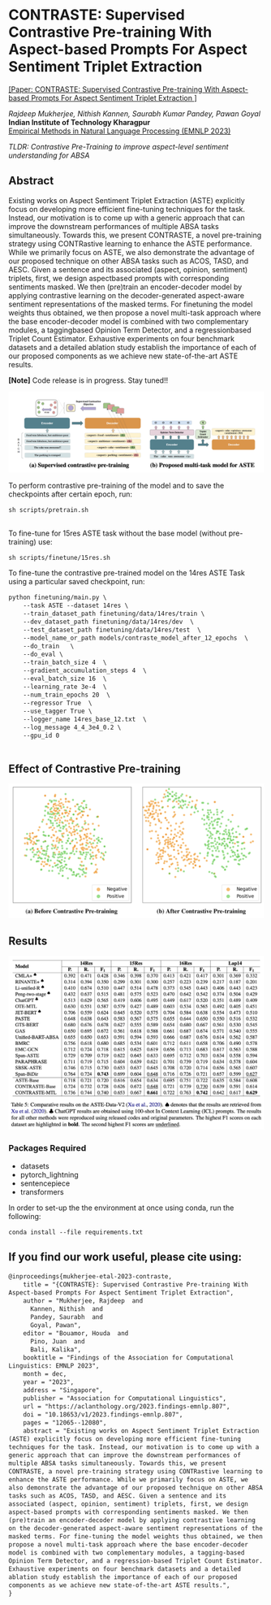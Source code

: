 # CONTRASTE: Supervised Contrastive Pre-training With Aspect-based Prompts For Aspect Sentiment Triplet Extraction
[[Paper: CONTRASTE: Supervised Contrastive Pre-training With Aspect-based Prompts For Aspect Sentiment Triplet Extraction ]](https://aclanthology.org/2023.findings-emnlp.807.pdf)

*Rajdeep Mukherjee, Nithish Kannen, Saurabh Kumar Pandey, Pawan Goyal* \
**Indian Institute of Technology Kharagpur** \
[Empirical Methods in Natural Language Processing (EMNLP 2023)](https://2023.emnlp.org/)


*TLDR: Contrastive Pre-Training to improve aspect-level sentiment understanding for ABSA*

## Abstract

Existing works on Aspect Sentiment Triplet
Extraction (ASTE) explicitly focus on developing more efficient fine-tuning techniques for
the task. Instead, our motivation is to come up
with a generic approach that can improve the
downstream performances of multiple ABSA
tasks simultaneously. Towards this, we present
CONTRASTE, a novel pre-training strategy
using CONTRastive learning to enhance the
ASTE performance. While we primarily focus on ASTE, we also demonstrate the advantage of our proposed technique on other ABSA
tasks such as ACOS, TASD, and AESC. Given
a sentence and its associated (aspect, opinion, sentiment) triplets, first, we design aspectbased prompts with corresponding sentiments
masked. We then (pre)train an encoder-decoder
model by applying contrastive learning on the
decoder-generated aspect-aware sentiment representations of the masked terms. For finetuning the model weights thus obtained, we
then propose a novel multi-task approach where
the base encoder-decoder model is combined
with two complementary modules, a taggingbased Opinion Term Detector, and a regressionbased Triplet Count Estimator. Exhaustive experiments on four benchmark datasets and a detailed ablation study establish the importance of
each of our proposed components as we achieve
new state-of-the-art ASTE results.

**[Note]** Code release is in progress. Stay tuned!!

![Alt text](https://github.com/nitkannen/CONTRASTE/blob/main/figures/CONTRASTE.png)



To perform contrastive pre-training of the model and to save the checkpoints after certain epoch, run:

```
sh scripts/pretrain.sh
     
 ```

To fine-tune for 15res ASTE task without the base model (without pre-training) use:
 
 ```
sh scripts/finetune/15res.sh
 
 ```

To fine-tune the contrastive pre-trained model on the 14res ASTE Task using a particular saved checkpoint, run:
 
 ```
python finetuning/main.py \
     --task ASTE --dataset 14res \
     --train_dataset_path finetuning/data/14res/train \
     --dev_dataset_path finetuning/data/14res/dev  \
     --test_dataset_path finetuning/data/14res/test  \
     --model_name_or_path models/contraste_model_after_12_epochs  \
     --do_train   \
     --do_eval \
     --train_batch_size 4  \
     --gradient_accumulation_steps 4  \
     --eval_batch_size 16  \
     --learning_rate 3e-4  \
     --num_train_epochs 20  \
     --regressor True  \
     --use_tagger True \
     --logger_name 14res_base_12.txt  \
     --log_message 4_4_3e4_0.2 \
     --gpu_id 0
     
 ```

 ## Effect of Contrastive Pre-training

 ![Alt text](https://github.com/nitkannen/CONTRASTE/blob/main/figures/viz_contrast_plot.png)

 ## Results
 ![Alt text](https://github.com/nitkannen/CONTRASTE/blob/main/figures/table_results.png)

 
  ### Packages Required
  
  * datasets
  * pytorch_lightning
  * sentencepiece
  * transformers

In order to set-up the the environment at once using conda, run the following:

```
conda install --file requirements.txt
```


## If you find our work useful, please cite using:
```
@inproceedings{mukherjee-etal-2023-contraste,
    title = "{CONTRASTE}: Supervised Contrastive Pre-training With Aspect-based Prompts For Aspect Sentiment Triplet Extraction",
    author = "Mukherjee, Rajdeep  and
      Kannen, Nithish  and
      Pandey, Saurabh  and
      Goyal, Pawan",
    editor = "Bouamor, Houda  and
      Pino, Juan  and
      Bali, Kalika",
    booktitle = "Findings of the Association for Computational Linguistics: EMNLP 2023",
    month = dec,
    year = "2023",
    address = "Singapore",
    publisher = "Association for Computational Linguistics",
    url = "https://aclanthology.org/2023.findings-emnlp.807",
    doi = "10.18653/v1/2023.findings-emnlp.807",
    pages = "12065--12080",
    abstract = "Existing works on Aspect Sentiment Triplet Extraction (ASTE) explicitly focus on developing more efficient fine-tuning techniques for the task. Instead, our motivation is to come up with a generic approach that can improve the downstream performances of multiple ABSA tasks simultaneously. Towards this, we present CONTRASTE, a novel pre-training strategy using CONTRastive learning to enhance the ASTE performance. While we primarily focus on ASTE, we also demonstrate the advantage of our proposed technique on other ABSA tasks such as ACOS, TASD, and AESC. Given a sentence and its associated (aspect, opinion, sentiment) triplets, first, we design aspect-based prompts with corresponding sentiments masked. We then (pre)train an encoder-decoder model by applying contrastive learning on the decoder-generated aspect-aware sentiment representations of the masked terms. For fine-tuning the model weights thus obtained, we then propose a novel multi-task approach where the base encoder-decoder model is combined with two complementary modules, a tagging-based Opinion Term Detector, and a regression-based Triplet Count Estimator. Exhaustive experiments on four benchmark datasets and a detailed ablation study establish the importance of each of our proposed components as we achieve new state-of-the-art ASTE results.",
}
```
